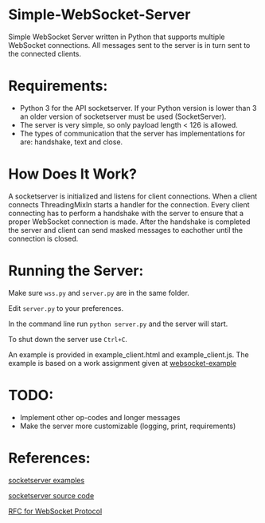 # Simple-WebSocket-Server

Simple WebSocket Server written in Python that supports multiple WebSocket connections. All messages sent to the server is in turn sent to the connected clients.

# Requirements:

- Python 3 for the API socketserver. If your Python version is lower than 3 an older version of socketserver must be used (SocketServer).
- The server is very simple, so only payload length < 126 is allowed.
- The types of communication that the server has implementations for are: handshake, text and close.

# How Does It Work?

A socketserver is initialized and listens for client connections. When a client connects ThreadingMixIn starts a handler for the connection. Every client connecting has to perform a handshake with the server to ensure that a proper WebSocket connection is made. After the handshake is completed the server and client can send masked messages to eachother until the connection is closed.

# Running the Server:

Make sure `wss.py` and `server.py` are in the same folder.

Edit `server.py` to your preferences.

In the command line run `python server.py` and the server will start.

To shut down the server use `Ctrl+C`.

An example is provided in example_client.html and example_client.js. The example is based on a work assignment given at [websocket-example](https://github.com/ntnu-tdat2004/websocket-example)

# TODO:

- Implement other op-codes and longer messages
- Make the server more customizable (logging, print, requirements)

# References:
[socketserver examples](https://docs.python.org/3.4/library/socketserver.html)

[socketserver source code](https://hg.python.org/cpython/file/3.4/Lib/socketserver.py)

[RFC for WebSocket Protocol](https://tools.ietf.org/html/rfc6455)
